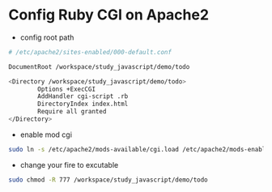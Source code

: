 # Config Ruby CGI on Apache2

- config root path

```sh
# /etc/apache2/sites-enabled/000-default.conf

DocumentRoot /workspace/study_javascript/demo/todo

<Directory /workspace/study_javascript/demo/todo>
        Options +ExecCGI
        AddHandler cgi-script .rb
        DirectoryIndex index.html
        Require all granted
</Directory>
```

- enable mod cgi

```sh
sudo ln -s /etc/apache2/mods-available/cgi.load /etc/apache2/mods-enabled/
```

- change your fire to excutable

```sh
sudo chmod -R 777 /workspace/study_javascript/demo/todo
```
